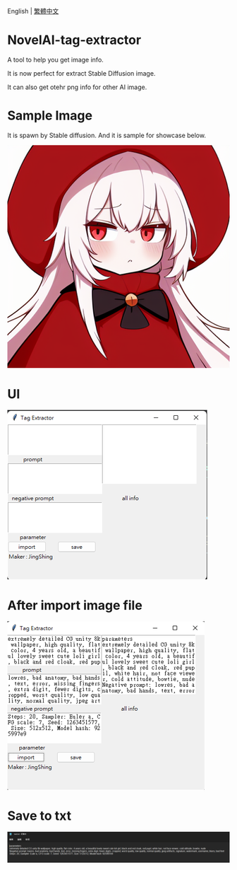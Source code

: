 English | [繁體中文](README_TCH)
# NovelAI-tag-extractor
A tool to help you get image info.

It is now perfect for extract Stable Diffusion image.

It can also get otehr png info for other AI image.
# Sample Image
It is spawn by Stable diffusion. And it is sample for showcase below.

![test](sample/test.png)
# UI
![UI](image/UI.png)
# After import image file
![import](image/import.png)
# Save to txt
![save](image/save_txt.png)
